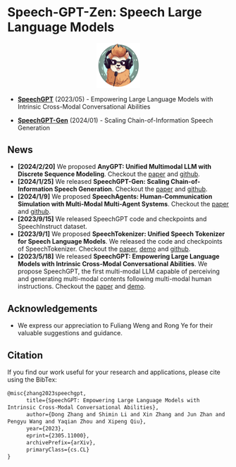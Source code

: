 # Speech-GPT-Zen: Speech Large Language Models

<p align="center">
    <img src="speechgpt/imgs/logo.png" width="20%"> <br>
</p>


- [**SpeechGPT**](speechgpt) (2023/05) - Empowering Large Language Models with Intrinsic Cross-Modal Conversational Abilities

- [**SpeechGPT-Gen**](speechgpt-gen) (2024/01) - Scaling Chain-of-Information Speech Generation


## News
- **[2024/2/20]** We proposed **AnyGPT: Unified Multimodal LLM with Discrete Sequence Modeling**. Checkout the [paper](https://arxiv.org/abs/2402.12226) and [github](https://github.com/OpenMOSS/AnyGPT).
- **[2024/1/25]** We released **SpeechGPT-Gen: Scaling Chain-of-Information Speech Generation**. Checkout the [paper](https://arxiv.org/abs/2401.13527) and [github](https://github.com/0nutation/SpeechGPT/tree/main/speechgpt-gen).
- **[2024/1/9]** We proposed **SpeechAgents: Human-Communication Simulation with Multi-Modal Multi-Agent Systems**. Checkout the [paper](https://arxiv.org/abs/2401.03945) and [github](https://github.com/0nutation/SpeechAgents).
- **[2023/9/15]** We released SpeechGPT code and checkpoints and SpeechInstruct dataset.
- **[2023/9/1]** We proposed **SpeechTokenizer: Unified Speech Tokenizer for Speech Language Models**. We released the code and checkpoints of SpeechTokenizer. Checkout the [paper](https://arxiv.org/abs/2308.16692), [demo](https://0nutation.github.io/SpeechTokenizer.github.io/) and [github](https://github.com/ZhangXInFD/SpeechTokenizer).
- **[2023/5/18]** We released **SpeechGPT: Empowering Large Language Models with Intrinsic Cross-Modal Conversational Abilities**. We propose SpeechGPT, the first multi-modal LLM capable of perceiving and generating multi-modal contents following multi-modal human instructions.  Checkout the [paper](https://arxiv.org/abs/2305.11000) and [demo](https://0nutation.github.io/SpeechGPT.github.io/).



## Acknowledgements
- We express our appreciation to Fuliang Weng and Rong Ye for their valuable suggestions and guidance.



## Citation
If you find our work useful for your research and applications, please cite using the BibTex:

```
@misc{zhang2023speechgpt,
      title={SpeechGPT: Empowering Large Language Models with Intrinsic Cross-Modal Conversational Abilities}, 
      author={Dong Zhang and Shimin Li and Xin Zhang and Jun Zhan and Pengyu Wang and Yaqian Zhou and Xipeng Qiu},
      year={2023},
      eprint={2305.11000},
      archivePrefix={arXiv},
      primaryClass={cs.CL}
}
```

